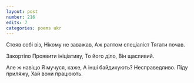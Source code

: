```yaml
---
layout: post
number: 216
edits: 7
categories: poems ukr
---
```


Стояв собі віз,
Нікому не заважав, 
Аж раптом спеціаліст 
Тягати почав. 

Закортіло
Проявити ініціативу,
То його діло, 
Він щасливий. 

Але ж навіщо
Я мучуся, каже, 
А інші байдикують?
Несправедливо.
Піду приляжу, 
Хай вони працюють.

